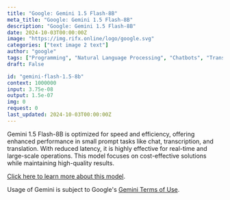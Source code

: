 ```yaml
---
title: "Google: Gemini 1.5 Flash-8B"
meta_title: "Google: Gemini 1.5 Flash-8B"
description: "Google: Gemini 1.5 Flash-8B"
date: 2024-10-03T00:00:00Z
image: "https://img.rifx.online/logo/google.svg"
categories: ["text image 2 text"]
author: "google"
tags: ["Programming", "Natural Language Processing", "Chatbots", "Translation", "Technology/Web"]
draft: False

id: "gemini-flash-1.5-8b"
context: 1000000
input: 3.75e-08
output: 1.5e-07
img: 0
request: 0
last_updated: 2024-10-03T00:00:00Z
---
```


Gemini 1.5 Flash-8B is optimized for speed and efficiency, offering enhanced performance in small prompt tasks like chat, transcription, and translation. With reduced latency, it is highly effective for real-time and large-scale operations. This model focuses on cost-effective solutions while maintaining high-quality results.

[Click here to learn more about this model](https://developers.googleblog.com/en/gemini-15-flash-8b-is-now-generally-available-for-use/).

Usage of Gemini is subject to Google's [Gemini Terms of Use](https://ai.google.dev/terms).

